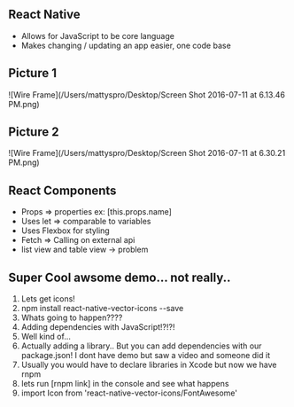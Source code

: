 ## React Native

* Allows for JavaScript to be core language 
* Makes changing / updating an app easier, one code base


## Picture 1

![Wire Frame](/Users/mattyspro/Desktop/Screen Shot 2016-07-11 at 6.13.46 PM.png)

## Picture 2

![Wire Frame](/Users/mattyspro/Desktop/Screen Shot 2016-07-11 at 6.30.21 PM.png)

## React Components
* Props => properties ex: [this.props.name]
* Uses let => comparable to variables
* Uses Flexbox for styling
* Fetch => Calling on external api
* list view and table view -> problem 

## Super Cool awsome demo... not really..

1. Lets get icons!
2. npm install react-native-vector-icons --save
3. Whats going to happen????
4. Adding dependencies with JavaScript!?!?! 
5. Well kind of...
6. Actually adding a library.. But you can add dependencies with our package.json! I dont have demo but saw a video and someone did it
7. Usually you would have to declare libraries in Xcode but now we have rnpm
8. lets run [rnpm link] in the console and see what happens
9. import Icon from 'react-native-vector-icons/FontAwesome' 


